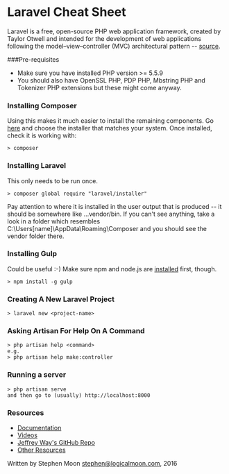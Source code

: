 # Laravel Cheat Sheet

Laravel is a free, open-source PHP web application framework, created by Taylor Otwell and intended for the development of web applications following the model–view–controller (MVC) architectural pattern -- [source](https://en.wikipedia.org/wiki/Laravel).

###Pre-requisites
* Make sure you have installed PHP version >= 5.5.9
* You should also have OpenSSL PHP, PDP PHP, Mbstring PHP and Tokenizer PHP extensions but these might come anyway.

### Installing Composer
Using this makes it much easier to install the remaining components. Go [here](https://getcomposer.org/download/) and choose the
installer that matches your system. Once installed, check it is working with:
```
> composer
```

### Installing Laravel
This only needs to be run once.
```
> composer global require "laravel/installer"
```
Pay attention to where it is installed in the user output that is produced -- it should be somewhere like ...vendor/bin. If you can't
see anything, take a look in a folder which resembles C:\Users\[name]\AppData\Roaming\Composer and you should see the vendor folder
there.

### Installing Gulp
Could be useful :-) Make sure npm and node.js are [installed](https://nodejs.org/en/) first, though.
```
> npm install -g gulp
```

### Creating A New Laravel Project
```
> laravel new <project-name>
```

### Asking Artisan For Help On A Command
```
> php artisan help <command>
e.g.
> php artisan help make:controller
```

### Running a server
```
> php artisan serve
and then go to (usually) http://localhost:8000
```

### Resources
* [Documentation](https://laravel.com/docs/5.2)
* [Videos](https://laracasts.com/)
* [Jeffrey Way's GitHub Repo](https://github.com/JeffreyWay?tab=repositories)
* [Other Resources](http://codecondo.com/laravel-news-resources-tutorials/)

Written by Stephen Moon stephen@logicalmoon.com, 2016
